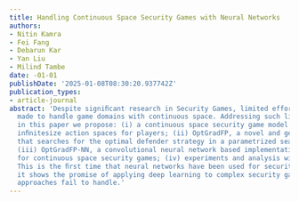 ```yaml
---
title: Handling Continuous Space Security Games with Neural Networks
authors:
- Nitin Kamra
- Fei Fang
- Debarun Kar
- Yan Liu
- Milind Tambe
date: -01-01
publishDate: '2025-01-08T08:30:20.937742Z'
publication_types:
- article-journal
abstract: 'Despite signiﬁcant research in Security Games, limited efforts have been
  made to handle game domains with continuous space. Addressing such limitations,
  in this paper we propose: (i) a continuous space security game model that considers
  inﬁnitesize action spaces for players; (ii) OptGradFP, a novel and general algorithm
  that searches for the optimal defender strategy in a parametrized search space;
  (iii) OptGradFP-NN, a convolutional neural network based implementation of OptGradFP
  for continuous space security games; (iv) experiments and analysis with OptGradFP-NN.
  This is the ﬁrst time that neural networks have been used for security games, and
  it shows the promise of applying deep learning to complex security games which previous
  approaches fail to handle.'
---
```

